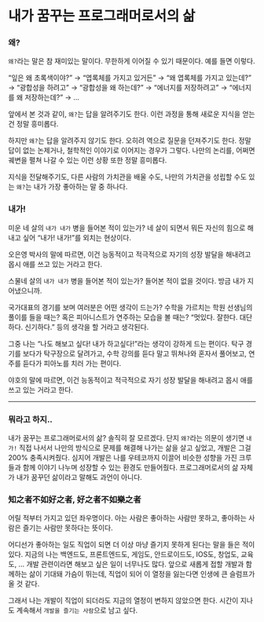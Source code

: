 # 내가 꿈꾸는 프로그래머로서의 삶

### 왜?

`왜?`라는 말은 참 재미있는 말이다. 무한하게 이어질 수 있기 때문이다. 예를 들면 이렇다.

“잎은 왜 초록색이야?” → “엽록체를 가지고 있거든” → “왜 엽록체를 가지고 있는데?” → “광합성을 하려고” → “광합성을 왜 하는데?” → “에너지를 저장하려고” → “에너지를 왜 저장하는데?” → …

앞에서 본 것과 같이, `왜?`는 답을 알려주기도 한다. 이런 과정을 통해 새로운 지식을 얻는 건 정말 흥미롭다.

하지만 `왜?`는 답을 알려주지 않기도 한다. 오히려 역으로 질문을 던져주기도 한다. 정말 답이 없는 논제거나, 철학적인 이야기로 이어지는 경우가 그렇다. 나만의 논리를, 어쩌면 궤변을 펼쳐 나갈 수 있는 이런 상황
또한 정말 흥미롭다.

지식을 전달해주기도, 다른 사람의 가치관을 배울 수도, 나만의 가치관을 성립할 수도 있는 `왜?`는 내가 가장 좋아하는 말 중 하나다.

### 내가!

미운 네 살의 `내가 내가` 병을 들어본 적이 있는가? 네 살이 되면서 뭐든 자신의 힘으로 해내고 싶어 “내가! 내가!”를 외치는 현상이다.

오은영 박사의 말에 따르면, 이건 능동적이고 적극적으로 자기의 성장 발달을 해내려고 몹시 애를 쓰고 있는 거라고 한다.

스물네 살의 `내가 내가` 병을 들어본 적이 있는가? 들어본 적이 없을 것이다. 방금 내가 지어냈으니까.

국가대표의 경기를 보며 여러분은 어떤 생각이 드는가? 수학을 가르치는 학원 선생님의 풀이를 들을 때는? 혹은 피아니스트가 연주하는 모습을 볼 때는? “멋있다. 잘한다. 대단하다. 신기하다.” 등의 생각을 할 거라고
생각된다.

그중 나는 “나도 해보고 싶다! 내가 하고싶다!”라는 생각이 강하게 드는 편이다. 탁구 경기를 보다가 탁구장으로 달려가고, 수학 강의를 듣다 말고 뛰쳐나와 혼자서 풀어보고, 연주를 듣다가 피아노를 치러 가는 편이다.

야호의 말에 따르면, 이건 능동적이고 적극적으로 자기 성장 발달을 해내려고 몹시 애를 쓰고 있는 거라고 한다.

---

### 뭐라고 하지..

내가 꿈꾸는 프로그래머로서의 삶? 솔직히 잘 모르겠다. 단지 `왜?`라는 의문이 생기면 `내가!` 직접 나서서 나만의 방식으로 문제를 해결해 나가는 삶을 살고 싶었고, 개발은 그걸 200% 충족시켜줬다. 심지어
개발은 나를 우테코까지 이끌어 비슷한 성향을 가진 크루들과 함께 이야기 나누며 성장할 수 있는 환경도 만들어줬다. 프로그래머로서의 삶 자체가 내가 꿈꾸던 삶이라고 말해도 과언이 아니다.

### 知之者不如好之者, 好之者不如樂之者

어릴 적부터 가지고 있던 좌우명이다. 아는 사람은 좋아하는 사람만 못하고, 좋아하는 사람은 즐기는 사람만 못하다는 뜻이다.

어디선가 좋아하는 일도 직업이 되면 더 이상 마냥 즐기지 못하게 된다는 말을 들은 적이 있다. 지금의 나는 백엔드도, 프론트엔드도, 게임도, 안드로이드도, IOS도, 창업도, 교육도, … 개발 관련이라면 해보고 싶은
일이 너무나도 많다. 앞으로 새롭게 접할 개발과 함께하는 삶이 기대돼 가슴이 뛰는데, 직업이 되어 이 열정을 잃는다면 인생에 큰 슬럼프가 올 것 같다.

그래서 나는 개발이 직업이 되더라도 지금의 열정이 변하지 않았으면 한다. 시간이 지나도 계속해서 `개발을 즐기는 사람`으로 남고 싶다.
